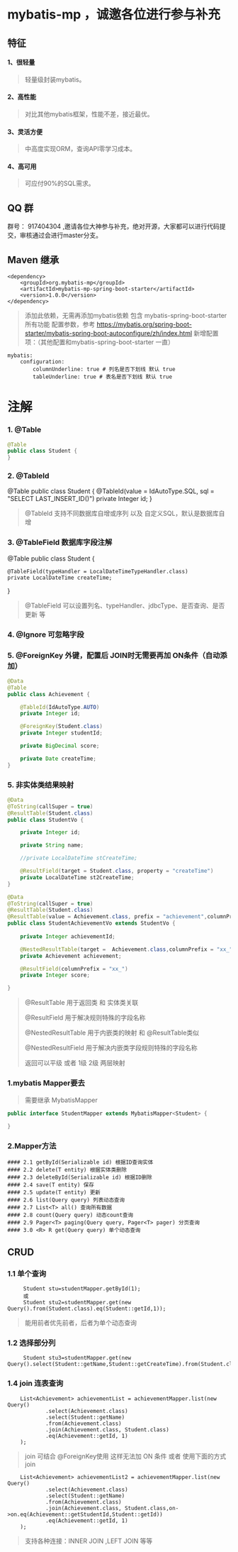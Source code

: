 # mybatis-mp ，诚邀各位进行参与补充

## 特征

#### 1、很轻量
> 轻量级封装mybatis。

#### 2、高性能
> 对比其他mybatis框架，性能不差，接近最优。

#### 3、灵活方便
> 中高度实现ORM，查询API零学习成本。

#### 4、高可用
> 可应付90%的SQL需求。

## QQ 群

群号： 917404304 ,邀请各位大神参与补充，绝对开源，大家都可以进行代码提交，审核通过会进行master分支。

## Maven 继承

```
<dependency>
    <groupId>org.mybatis-mp</groupId>
    <artifactId>mybatis-mp-spring-boot-starter</artifactId>
    <version>1.0.0</version>
</dependency>  
```

> 添加此依赖，无需再添加mybatis依赖
> 包含 mybatis-spring-boot-starter 所有功能
> 配置参数，参考 https://mybatis.org/spring-boot-starter/mybatis-spring-boot-autoconfigure/zh/index.html
> 新增配置项：（其他配置和mybatis-spring-boot-starter 一直）
```azure
mybatis:
    configuration:
        columnUnderline: true # 列名是否下划线 默认 true
        tableUnderline: true # 表名是否下划线 默认 true
```

# 注解
### 1. @Table
```java
@Table
public class Student {
}
```
### 2. @TableId
@Table
public class Student {
@TableId(value = IdAutoType.SQL, sql = "SELECT LAST_INSERT_ID()")
private Integer id;
}
> @TableId 支持不同数据库自增或序列 以及 自定义SQL，默认是数据库自增
### 3. @TableField 数据库字段注解
@Table
public class Student {
     
    @TableField(typeHandler = LocalDateTimeTypeHandler.class)
    private LocalDateTime createTime;
}
> @TableField 可以设置列名、typeHandler、jdbcType、是否查询、是否更新 等
### 4. @Ignore 可忽略字段
### 5. @ForeignKey 外键，配置后 JOIN时无需要再加 ON条件（自动添加）
```java
@Data
@Table
public class Achievement {

    @TableId(IdAutoType.AUTO)
    private Integer id;

    @ForeignKey(Student.class)
    private Integer studentId;

    private BigDecimal score;

    private Date createTime;
}
```
### 5. 非实体类结果映射
```java
@Data
@ToString(callSuper = true)
@ResultTable(Student.class)
public class StudentVo {

    private Integer id;

    private String name;

    //private LocalDateTime stCreateTime;

    @ResultField(target = Student.class, property = "createTime")
    private LocalDateTime st2CreateTime;
}

@Data
@ToString(callSuper = true)
@ResultTable(Student.class)
@ResultTable(value = Achievement.class, prefix = "achievement",columnPrefix = "xx_")
public class StudentAchievementVo extends StudentVo {
    
    private Integer achievementId;

    @NestedResultTable(target =  Achievement.class,columnPrefix = "xx_")
    private Achievement achievement;

    @ResultField(columnPrefix = "xx_")
    private Integer score;

}
```
> @ResultTable 用于返回类 和 实体类关联
> 
> @ResultField 用于解决规则特殊的字段名称
> 
> @NestedResultTable 用于内嵌类的映射 和 @ResultTable类似
> 
> @NestedResultField 用于解决内嵌类字段规则特殊的字段名称
> 
> 返回可以平级 或者 1级 2级 两层映射
### 1.mybatis Mapper要去
> 需要继承 MybatisMapper
```java
public interface StudentMapper extends MybatisMapper<Student> {
    
}
```
### 2.Mapper方法
    #### 2.1 getById(Serializable id) 根据ID查询实体
    #### 2.2 delete(T entity) 根据实体类删除
    #### 2.3 deleteById(Serializable id) 根据ID删除
    #### 2.4 save(T entity) 保存
    #### 2.5 update(T entity) 更新
    #### 2.6 list(Query query) 列表动态查询
    #### 2.7 List<T> all() 查询所有数据
    #### 2.8 count(Query query) 动态count查询
    #### 2.9 Pager<T> paging(Query query, Pager<T> pager) 分页查询
    #### 3.0 <R> R get(Query query) 单个动态查询
## CRUD
### 1.1 单个查询

```agsl
     Student stu=studentMapper.getById(1);
     或
     Student stu2=studentMapper.get(new Query().from(Student.class).eq(Student::getId,1));
```
> 能用前者优先前者，后者为单个动态查询

### 1.2 选择部分列

```agsl
     Student stu3=studentMapper.get(new Query().select(Student::getName,Student::getCreateTime).from(Student.class).eq(Student::getId,1));
```
>
### 1.4 join 连表查询
```agsl
    List<Achievement> achievementList = achievementMapper.list(new Query()
            .select(Achievement.class)
            .select(Student::getName)
            .from(Achievement.class)
            .join(Achievement.class, Student.class)
            .eq(Achievement::getId, 1)
    );
```
>  join 可结合 @ForeignKey使用 这样无法加 ON 条件 或者 使用下面的方式 join
```agsl
    List<Achievement> achievementList2 = achievementMapper.list(new Query()
            .select(Achievement.class)
            .select(Student::getName)
            .from(Achievement.class)
            .join(Achievement.class, Student.class,on->on.eq(Achievement::getStudentId,Student::getId))
            .eq(Achievement::getId, 1)
    );
```
> 支持各种连接：INNER JOIN ,LEFT JOIN 等等
> 
>